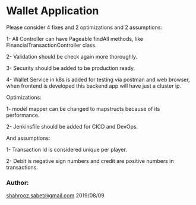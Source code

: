 # Wallet Application
Please consider 4 fixes and 2 optimizations and 2 assumptions:

1- All Controller can have Pageable findAll methods, like FinancialTransactionController class.  

2- Validation should be check again more thoroughly.
 
3- Security should be added to be production ready.

4- Wallet Service in k8s is added for testing via postman and web browser, when frontend is developed
    this backend app will have just a cluster ip.

Optimizations:

1- model mapper can be changed to mapstructs because of its performance.

2- Jenkinsfile should be added for CICD and DevOps.

And assumptions: 

1- Transaction Id is considered unique per player.

2- Debit is negative sign numbers and credit are positive numbers in transactions.

### Author:
shahrooz.sabet@gmail.com 2019/08/09
